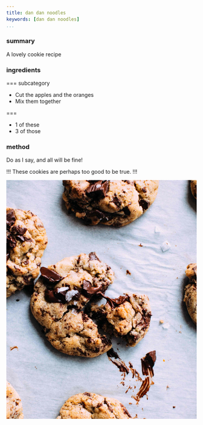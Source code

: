 ```yaml
---
title: dan dan noodles
keywords: [dan dan noodles]
...
```


### summary

A lovely cookie recipe

### ingredients

=== subcategory

- Cut the apples and the oranges
- Mix them together

===

- 1 of these
- 3 of those

### method

Do as I say, and all will be fine!

!!!
These cookies are perhaps too good to be true.
!!!

![A lovely cookie!](img/cookie.jpg)
